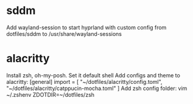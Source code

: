 # sddm
Add wayland-session to start hyprland with custom config
from dotfiles/sddm to /usr/share/wayland-sessions
# alacritty
Install zsh, oh-my-posh. Set it default shell
Add configs and theme to alacritty:
[general]
import = [
    "~/dotfiles/alacritty/config.toml",
    "~/dotfiles/alacritty/catppucin-mocha.toml"
]
Add zsh config folder:
vim ~/.zshenv
ZDOTDIR=~/dotfiles/zsh

